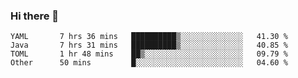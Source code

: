 ### Hi there 👋

<!--
**urzz/urzz** is a ✨ _special_ ✨ repository because its `README.md` (this file) appears on your GitHub profile.

Here are some ideas to get you started:

- 🔭 I’m currently working on ...
- 🌱 I’m currently learning ...
- 👯 I’m looking to collaborate on ...
- 🤔 I’m looking for help with ...
- 💬 Ask me about ...
- 📫 How to reach me: ...
- 😄 Pronouns: ...
- ⚡ Fun fact: ...
-->

<!--START_SECTION:waka-->

```text
YAML       7 hrs 36 mins   ██████████▒░░░░░░░░░░░░░░   41.30 %
Java       7 hrs 31 mins   ██████████▒░░░░░░░░░░░░░░   40.85 %
TOML       1 hr 48 mins    ██▒░░░░░░░░░░░░░░░░░░░░░░   09.79 %
Other      50 mins         █░░░░░░░░░░░░░░░░░░░░░░░░   04.60 %
```

<!--END_SECTION:waka-->
